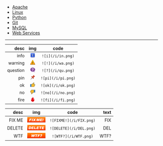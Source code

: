 <link rel="stylesheet" type="text/css" href="/technote/my.css" />


- [Apache](apache)
- [Linux](linux)
- [Python](python)
- [Git](git)
- [MySQL](mysql)
- [Web Services](web-services)

  
----
  

desc    |  img  | code 
 ---:    | :---: | :---:
info     | ![i](/i/in.png) | `![i](/i/in.png)`
warning  | ![!](/i/wa.png) | `![!](/i/wa.png)`
question | ![?](/i/qu.png) | `![?](/i/qu.png)`
pin      | ![pi](/i/pi.png) | `![pi](/i/pi.png)`
ok       | ![ok](/i/ok.png) | `![ok](/i/ok.png)`
no       | ![no](/i/no.png) | `![no](/i/no.png)`
fire     | ![fi](/i/fi.png) | `![fi](/i/fi.png)`


 desc    |  img  | code | text
 ---:    | :---: | :---: | ---:
FIX ME   | ![!](/i/FIX.png) | `![FIXME!](/i/FIX.png)` | <span class="r">FIX<span>
DELETE   | ![i](/i/DEL.png) | `![DELETE](/i/DEL.png)` | <span class="r">DEL<span>
WTF      | ![?](/i/WTF.png) | `![WTF?](/i/WTF.png)` |  <span class="r">WTF?<span>
